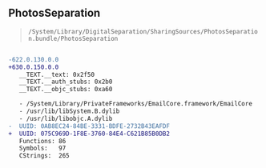 ## PhotosSeparation

> `/System/Library/DigitalSeparation/SharingSources/PhotosSeparation.bundle/PhotosSeparation`

```diff

-622.0.130.0.0
+630.0.150.0.0
   __TEXT.__text: 0x2f50
   __TEXT.__auth_stubs: 0x2b0
   __TEXT.__objc_stubs: 0xa60

   - /System/Library/PrivateFrameworks/EmailCore.framework/EmailCore
   - /usr/lib/libSystem.B.dylib
   - /usr/lib/libobjc.A.dylib
-  UUID: 0AB8EC24-84BE-3331-BDFE-2732B43EAFDF
+  UUID: 075C969D-1F8E-3760-84E4-C621B85B0DB2
   Functions: 86
   Symbols:   97
   CStrings:  265

```
